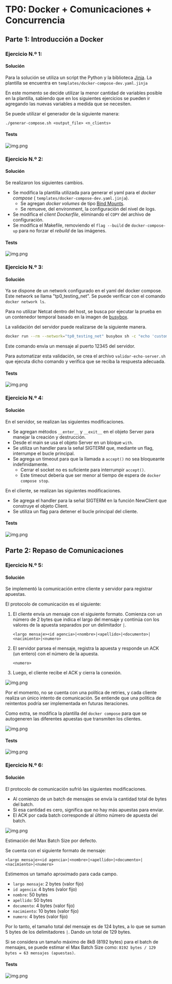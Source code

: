 # TP0: Docker + Comunicaciones + Concurrencia

## Parte 1: Introducción a Docker

### Ejercicio N.º 1:

#### Solución

Para la solución se utiliza un script the Python y la biblioteca [Jinja](https://jinja.palletsprojects.com/en/stable/).
La plantilla se encuentra en `templates/docker-compose-dev.yaml.jinja`

En este momento se decide utilizar la menor cantidad de variables posible en la plantilla, sabiendo que en los
siguientes ejercicios se pueden ir agregando las nuevas variables a medida que se necesiten.

Se puede utilizar el generador de la siguiente manera:

```
./generar-compose.sh <output_file> <n_clients>
```

#### Tests

![img.png](.assets/ej1-tests.png)

### Ejercicio N.º 2:

#### Solución

Se realizaron los siguientes cambios.

- Se modifica la plantilla utilizada para generar el yaml para el _docker compose_ (
  `templates/docker-compose-dev.yaml.jinja`).
    - Se agregan _docker volumes_ de tipo [Bind Mounts](https://docs.docker.com/engine/storage/bind-mounts/).
    - Se remueve, del environment, la configuración del nivel de logs.
- Se modifica el _client Dockerfile_, eliminando el `COPY` del archivo de configuración.
- Se modifica el Makefile, removiendo el `flag --build` de `docker-compose-up` para no forzar el _rebuild_ de las
  imágenes.

#### Tests

![img.png](.assets/ej2-tests.png)

### Ejercicio N.º 3:

#### Solución

Ya se dispone de un network configurado en el yaml del docker compose. Este network se llama "tp0_testing_net". Se
puede verificar con el comando `docker network ls`.

Para no utilizar Netcat dentro del host, se busca por ejecutar la prueba en un contenedor temporal basado en la imagen
de [busybox](https://hub.docker.com/_/busybox).

La validación del servidor puede realizarse de la siguiente manera.

```bash
docker run --rm --network="tp0_testing_net" busybox sh -c "echo 'custom message' | nc server 12345"
```

Este comando envìa un mensaje al puerto 12345 del servidor.

Para automatizar esta validación, se crea el archivo `validar-echo-server.sh` que ejecuta dicho comando y verifica que
se reciba la respuesta adecuada.

#### Tests

![img.png](.assets/ej3-tests.png)

### Ejercicio N.º 4:

#### Solución

En el servidor, se realizan las siguientes modificaciones.

- Se agregan métodos `__enter__` y `__exit__` en el objeto Server para manejar la creación y destrucción.
- Desde el main se usa el objeto Server en un bloque `with`.
- Se utiliza un handler para la señal SIGTERM que, mediante un flag, interrumpe el bucle principal.
- Se agrega un timeout para que la llamada a `accept()` no sea bloqueante indefinidamente.
    - Cerrar el socket no es suficiente para interrumpir `accept()`.
    - Este timeout debería que ser menor al tiempo de espera de `docker compose stop`.

En el cliente, se realizan las siguientes modificaciones.

- Se agrega el handler para la señal SIGTERM en la función NewClient que construye el objeto Client.
- Se utiliza un flag para detener el bucle principal del cliente.

#### Tests

![img.png](.assets/ej4-tests.png)

## Parte 2: Repaso de Comunicaciones

### Ejercicio N.º 5:

#### Solución

Se implementó la comunicación entre cliente y servidor para registrar apuestas.

El protocolo de comunicación es el siguiente:

1. El cliente envía un mensaje con el siguiente formato. Comienza con un número de 2 bytes que indica el largo del
   mensaje y continúa con los valores de la apuesta separados por un delimitador `|`.
    ```
    <largo mensaje><id agencia>|<nombre>|<apellido>|<documento>|<nacimiento>|<numero>
    ```
2. El servidor parsea el mensaje, registra la apuesta y responde un ACK (un entero) con el número de la apuesta.
    ```
    <numero>
    ```
3. Luego, el cliente recibe el ACK y cierra la conexión.

![img.png](.assets/ej5-protocol.png)

Por el momento, no se cuenta con una política de retries, y cada cliente realiza un único intento de comunicación. Se
entiende que una política de reintentos podría ser implementada en futuras iteraciones.

Como extra, se modifica la plantilla del `docker compose` para que se autogeneren las diferentes apuestas que
transmiten los clientes.

![img.png](.assets/ej5-csv.png)

#### Tests

![img.png](.assets/ej5-tests.png)

### Ejercicio N.º 6:

#### Solución

El protocolo de comunicación sufrió las siguientes modificaciones.
- Al comienzo de un batch de mensajes se envía la cantidad total de bytes del batch.
- Si esa cantidad es cero, significa que no hay más apuestas para enviar.
- El ACK por cada batch corresponde al último número de apuesta del batch.

![img.png](.assets/ej6-protocol.png)

Estimación del Max Batch Size por defecto.

Se cuenta con el siguiente formato de mensaje:

```
<largo mensaje><id agencia>|<nombre>|<apellido>|<documento>|<nacimiento>|<numero>
```

Estimemos un tamaño aproximado para cada campo.

- `largo mensaje`: 2 bytes (valor fijo)
- `id agencia`: 4 bytes (valor fijo)
- `nombre`: 50 bytes
- `apellido`: 50 bytes
- `documento`: 4 bytes (valor fijo)
- `nacimiento`: 10 bytes (valor fijo)
- `numero`: 4 bytes (valor fijo)

Por lo tanto, el tamaño total del mensaje es de 124 bytes, a lo que se suman 5 bytes de los delimitadores `|`. Dando un
total de 129 bytes.

Si se considera un tamaño máximo de 8kB (8192 bytes) para el batch de mensajes, se puede estimar el Max Batch Size como:
`8192 bytes / 129 bytes = 63 mensajes (apuestas)`.

#### Tests

![img.png](.assets/ej6-tests.png)
